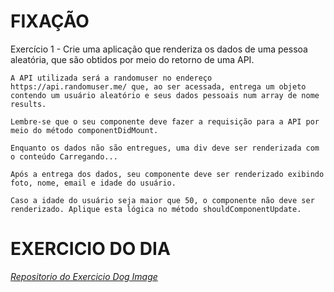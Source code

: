 # FIXAÇÃO 

Exercício 1 - Crie uma aplicação que renderiza os dados de uma pessoa aleatória, que são obtidos por meio do retorno de uma API.

    A API utilizada será a randomuser no endereço https://api.randomuser.me/ que, ao ser acessada, entrega um objeto contendo um usuário aleatório e seus dados pessoais num array de nome results.

    Lembre-se que o seu componente deve fazer a requisição para a API por meio do método componentDidMount.

    Enquanto os dados não são entregues, uma div deve ser renderizada com o conteúdo Carregando...

    Após a entrega dos dados, seu componente deve ser renderizado exibindo foto, nome, email e idade do usuário.

    Caso a idade do usuário seja maior que 50, o componente não deve ser renderizado. Aplique esta lógica no método shouldComponentUpdate.

# EXERCICIO DO DIA

_[Repositorio do Exercicio Dog Image](https://github.com/tryber/sd-024-b-exercise-dog-image/tree/Anderson-Reges-sd-024-b-exercise-dog-image)_